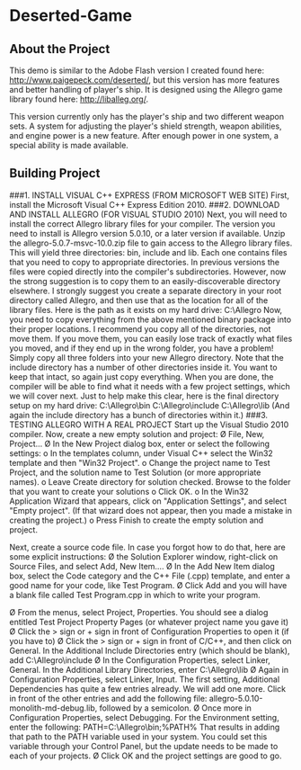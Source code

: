 # Deserted-Game  
## About the Project  
This demo is similar to the Adobe Flash version I created found here: http://www.paigepeck.com/deserted/, but this version has more features and better handling of player's ship. It is designed using the Allegro game library found here: http://liballeg.org/. 

This version currently only has the player's ship and two different weapon sets. A system for adjusting the player's shield strength, weapon abilities, and engine power is a new feature. After enough power in one system, a special ability is made available. 


## Building Project  
###1. INSTALL VISUAL C++ EXPRESS (FROM MICROSOFT WEB SITE)
First, install the Microsoft Visual C++ Express Edition 2010.
###2. DOWNLOAD AND INSTALL ALLEGRO (FOR VISUAL STUDIO 2010)
Next, you will need to install the correct Allegro library files for your compiler.  The version you need to install is Allegro version 5.0.10, or a later version if available. Unzip the allegro-5.0.7-msvc-10.0.zip file to gain access to the Allegro library files.  This will yield three directories:  bin, include and lib.  Each one contains files that you need to copy to appropriate directories.  In previous versions the files were copied directly into the compiler's subdirectories.  However, now the strong suggestion is to copy them to an easily-discoverable directory elsewhere.  I strongly suggest you create a separate directory in your root directory called Allegro, and then use that as the location for all of the library files.  Here is the path as it exists on my hard drive: C:\Allegro
Now, you need to copy everything from the above mentioned binary package into their proper locations.  I recommend you copy all of the directories, not move them.  If you move them, you can easily lose track of exactly what files you moved, and if they end up in the wrong folder, you have a problem!  Simply copy all three folders into your new Allegro directory.  Note that the include directory has a number of other directories inside it.  You want to keep that intact, so again just copy everything.  When you are done, the compiler will be able to find what it needs with a few project settings, which we will cover next.  Just to help make this clear, here is the final directory setup on my hard drive:
C:\Allegro\bin C:\Allegro\include C:\Allegro\lib
(And again the include directory has a bunch of directories within it.)
###3. TESTING ALLEGRO WITH A REAL PROJECT
Start up the Visual Studio 2010 compiler.  Now, create a new empty solution and project:
Ø  File, New, Project… Ø  In the New Project dialog box, enter or select the following settings: o   In the templates column, under Visual C++ select the Win32 template and then "Win32 Project". o   Change the project name to Test Project, and the solution name to Test Solution (or more appropriate names). o   Leave Create directory for solution checked.  Browse to the folder that you want to create your solutions o   Click OK. o   In the Win32 Application Wizard that appears, click on "Application Settings", and select "Empty project".  (If that wizard does not appear, then you made a mistake in creating the project.) o   Press Finish to create the empty solution and project.

Next, create a source code file.  In case you forgot how to do that, here are some explicit instructions:
Ø  the Solution Explorer window, right-click on Source Files, and select Add, New Item…. Ø  In the Add New Item dialog box, select the Code category and the C++ File (.cpp) template, and enter a good name for your code, like Test Program. Ø  Click Add and you will have a blank file called Test Program.cpp in which to write your program.

Ø  From the menus, select Project, Properties.  You should see a dialog entitled Test Project Property Pages (or whatever project name you gave it) Ø  Click the > sign or + sign in front of Configuration Properties to open it (if you have to) Ø  Click the > sign or + sign in front of C/C++, and then click on General.  In the Additional Include Directories entry (which should be blank), add C:\Allegro\include Ø  In the Configuration Properties, select Linker, General.  In the Additional Library Directories, enter C:\Allegro\lib Ø  Again in Configuration Properties, select Linker, Input.  The first setting, Additional Dependencies has quite a few entries already.  We will add one more.  Click in front of the other entries and add the following file:  allegro-5.0.10-monolith-md-debug.lib, followed by a semicolon. Ø  Once more in Configuration Properties, select Debugging.  For the Environment setting, enter the following: PATH=C:\Allegro\bin;%PATH%   That results in adding that path to the PATH variable used in your system.  You could set this variable through your Control Panel, but the update needs to be made to each of your projects.  Ø  Click OK and the project settings are good to go.
